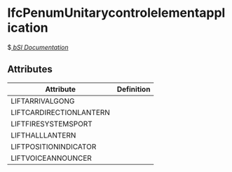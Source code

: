 IfcPenumUnitarycontrolelementapplication
========================================
$[ _bSI
Documentation_](https://standards.buildingsmart.org/IFC/DEV/IFC4_2/FINAL/HTML/schema//pset/penum_unitarycontrolelementapplication.htm)


Attributes
----------
| Attribute               | Definition   |
|-------------------------|--------------|
| LIFTARRIVALGONG         |              |
| LIFTCARDIRECTIONLANTERN |              |
| LIFTFIRESYSTEMSPORT     |              |
| LIFTHALLLANTERN         |              |
| LIFTPOSITIONINDICATOR   |              |
| LIFTVOICEANNOUNCER      |              |
